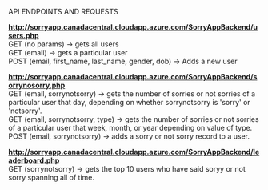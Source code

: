 API ENDPOINTS AND REQUESTS

<b>http://sorryapp.canadacentral.cloudapp.azure.com/SorryAppBackend/users.php</b>  
GET (no params) -> gets all users  
GET (email) -> gets a particular user  
POST (email, first_name, last_name, gender, dob) -> Adds a new user  

<b>http://sorryapp.canadacentral.cloudapp.azure.com/SorryAppBackend/sorrynosorry.php</b>  
GET (email, sorrynotsorry) -> gets the number of sorries or not sorries of a particular user that day, depending on whether sorrynotsorry is 'sorry' or 'notsorry'.  
GET (email, sorrynotsorry, type) -> gets the number of sorries or not sorries of a particular user that week, month, or year depending on value of type.  
POST (email, sorrynotsorry) -> adds a sorry or not sorry record to a user.  

<b>http://sorryapp.canadacentral.cloudapp.azure.com/SorryAppBackend/leaderboard.php</b>  
GET (sorrynotsorry) -> gets the top 10 users who have said soryy or not sorry spanning all of time.  

